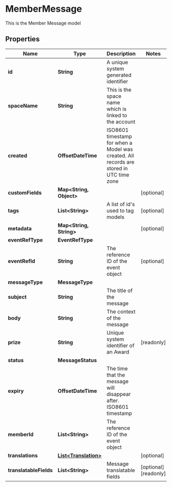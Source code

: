 

# MemberMessage

This is the Member Message model

## Properties

Name | Type | Description | Notes
------------ | ------------- | ------------- | -------------
**id** | **String** | A unique system generated identifier | 
**spaceName** | **String** | This is the space name which is linked to the account | 
**created** | **OffsetDateTime** | ISO8601 timestamp for when a Model was created. All records are stored in UTC time zone | 
**customFields** | **Map&lt;String, Object&gt;** |  |  [optional]
**tags** | **List&lt;String&gt;** | A list of id&#39;s used to tag models |  [optional]
**metadata** | **Map&lt;String, String&gt;** |  |  [optional]
**eventRefType** | **EventRefType** |  | 
**eventRefId** | **String** | The reference ID of the event object |  [optional]
**messageType** | **MessageType** |  | 
**subject** | **String** | The title of the message | 
**body** | **String** | The context of the message | 
**prize** | **String** | Unique system identifier of an Award |  [readonly]
**status** | **MessageStatus** |  | 
**expiry** | **OffsetDateTime** | The time that the message will disappear after. ISO8601 timestamp | 
**memberId** | **List&lt;String&gt;** | The reference ID of the event object | 
**translations** | [**List&lt;Translation&gt;**](Translation.md) |  |  [optional]
**translatableFields** | **List&lt;String&gt;** | Message translatable fields |  [optional] [readonly]



